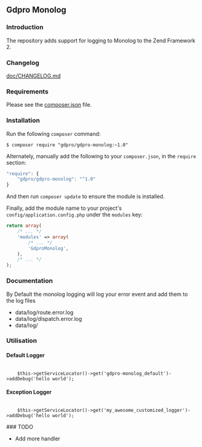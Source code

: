 ## Gdpro Monolog

### Introduction

The repository adds support for logging to Monolog to the Zend Framework 2.


### Changelog

[doc/CHANGELOG.md](doc/CHANGELOG.md)


### Requirements

Please see the [composer.json](composer.json) file.


### Installation

Run the following `composer` command:

```console
$ composer require "gdpro/gdpro-monolog:~1.0"
```

Alternately, manually add the following to your `composer.json`, in
the `require` section:

```javascript
"require": {
    "gdpro/gdpro-monolog": "^1.0"
}
```

And then run `composer update` to ensure the module is installed.

Finally, add the module name to your project's `config/application.config.php`
under the `modules` key:

```php
return array(
    /* ... */
    'modules' => array(
        /* ... */
        'GdproMonolog',
    ),
    /* ... */
);
```


### Documentation

By Default the monolog logging will log your error event and add them to the log files
  - data/log/route.error.log
  - data/log/dispatch.error.log
  - data/log/


### Utilisation

#### Default Logger
<code php>
    $this->getServiceLocator()->get('gdpro-monolog_default')->addDebug('hello world');
</code>


#### Exception Logger
<code php>
    $this->getServiceLocator()->get('my_awesome_customized_logger')->addDebug('hello world');
</code>


### TODO
- Add more handler

